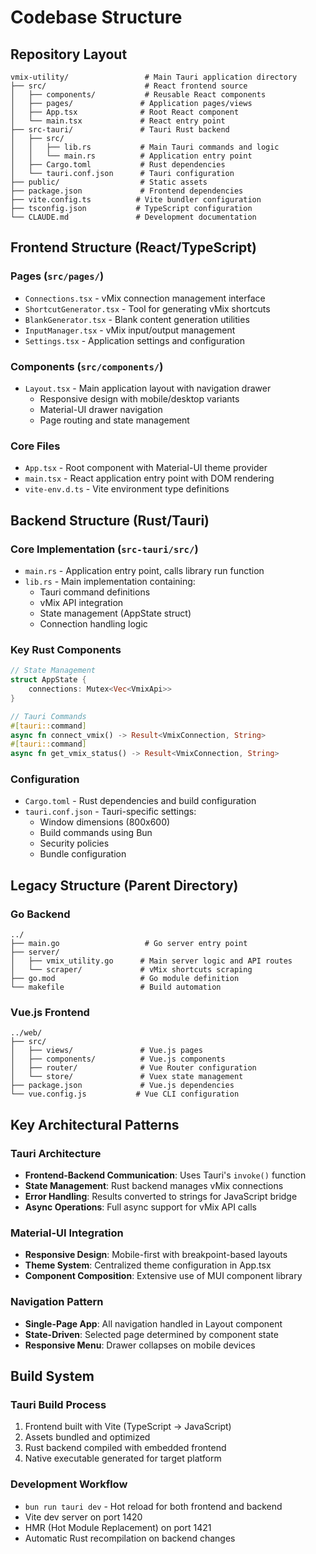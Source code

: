 # Codebase Structure

## Repository Layout

```
vmix-utility/                 # Main Tauri application directory
├── src/                      # React frontend source
│   ├── components/           # Reusable React components
│   ├── pages/               # Application pages/views
│   ├── App.tsx              # Root React component
│   └── main.tsx             # React entry point
├── src-tauri/               # Tauri Rust backend
│   ├── src/
│   │   ├── lib.rs           # Main Tauri commands and logic
│   │   └── main.rs          # Application entry point
│   ├── Cargo.toml           # Rust dependencies
│   └── tauri.conf.json      # Tauri configuration
├── public/                  # Static assets
├── package.json             # Frontend dependencies
├── vite.config.ts          # Vite bundler configuration
├── tsconfig.json           # TypeScript configuration
└── CLAUDE.md               # Development documentation
```

## Frontend Structure (React/TypeScript)

### Pages (`src/pages/`)
- `Connections.tsx` - vMix connection management interface
- `ShortcutGenerator.tsx` - Tool for generating vMix shortcuts
- `BlankGenerator.tsx` - Blank content generation utilities
- `InputManager.tsx` - vMix input/output management
- `Settings.tsx` - Application settings and configuration

### Components (`src/components/`)
- `Layout.tsx` - Main application layout with navigation drawer
  - Responsive design with mobile/desktop variants
  - Material-UI drawer navigation
  - Page routing and state management

### Core Files
- `App.tsx` - Root component with Material-UI theme provider
- `main.tsx` - React application entry point with DOM rendering
- `vite-env.d.ts` - Vite environment type definitions

## Backend Structure (Rust/Tauri)

### Core Implementation (`src-tauri/src/`)
- `main.rs` - Application entry point, calls library run function
- `lib.rs` - Main implementation containing:
  - Tauri command definitions
  - vMix API integration
  - State management (AppState struct)
  - Connection handling logic

### Key Rust Components
```rust
// State Management
struct AppState {
    connections: Mutex<Vec<VmixApi>>
}

// Tauri Commands
#[tauri::command]
async fn connect_vmix() -> Result<VmixConnection, String>
#[tauri::command] 
async fn get_vmix_status() -> Result<VmixConnection, String>
```

### Configuration
- `Cargo.toml` - Rust dependencies and build configuration
- `tauri.conf.json` - Tauri-specific settings:
  - Window dimensions (800x600)
  - Build commands using Bun
  - Security policies
  - Bundle configuration

## Legacy Structure (Parent Directory)

### Go Backend
```
../
├── main.go                   # Go server entry point
├── server/
│   ├── vmix_utility.go      # Main server logic and API routes
│   └── scraper/             # vMix shortcuts scraping
├── go.mod                   # Go module definition
└── makefile                 # Build automation
```

### Vue.js Frontend
```
../web/
├── src/
│   ├── views/               # Vue.js pages
│   ├── components/          # Vue.js components
│   ├── router/              # Vue Router configuration
│   └── store/               # Vuex state management
├── package.json             # Vue.js dependencies
└── vue.config.js           # Vue CLI configuration
```

## Key Architectural Patterns

### Tauri Architecture
- **Frontend-Backend Communication**: Uses Tauri's `invoke()` function
- **State Management**: Rust backend manages vMix connections
- **Error Handling**: Results converted to strings for JavaScript bridge
- **Async Operations**: Full async support for vMix API calls

### Material-UI Integration
- **Responsive Design**: Mobile-first with breakpoint-based layouts
- **Theme System**: Centralized theme configuration in App.tsx
- **Component Composition**: Extensive use of MUI component library

### Navigation Pattern
- **Single-Page App**: All navigation handled in Layout component
- **State-Driven**: Selected page determined by component state
- **Responsive Menu**: Drawer collapses on mobile devices

## Build System

### Tauri Build Process
1. Frontend built with Vite (TypeScript → JavaScript)
2. Assets bundled and optimized
3. Rust backend compiled with embedded frontend
4. Native executable generated for target platform

### Development Workflow
- `bun run tauri dev` - Hot reload for both frontend and backend
- Vite dev server on port 1420
- HMR (Hot Module Replacement) on port 1421
- Automatic Rust recompilation on backend changes